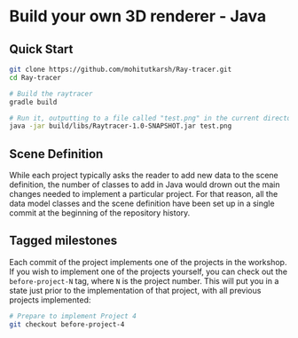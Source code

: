 Build your own 3D renderer - Java
=================================
Quick Start
-----------

```sh
git clone https://github.com/mohitutkarsh/Ray-tracer.git
cd Ray-tracer

# Build the raytracer
gradle build

# Run it, outputting to a file called "test.png" in the current directory
java -jar build/libs/Raytracer-1.0-SNAPSHOT.jar test.png
```

Scene Definition
----------------

While each project typically asks the reader to add new data to the scene definition, the number of classes to add in Java would drown out the main changes needed to implement a particular project. For that reason, all the data model classes and the scene definition have been set up in a single commit at the beginning of the repository history.

Tagged milestones
-----------------

Each commit of the project implements one of the projects in the workshop. If you wish to implement one of the projects yourself, you can check out the `before-project-N` tag, where `N` is the project number. This will put you in a state just prior to the implementation of that project, with all previous projects implemented:

```sh
# Prepare to implement Project 4
git checkout before-project-4
```
